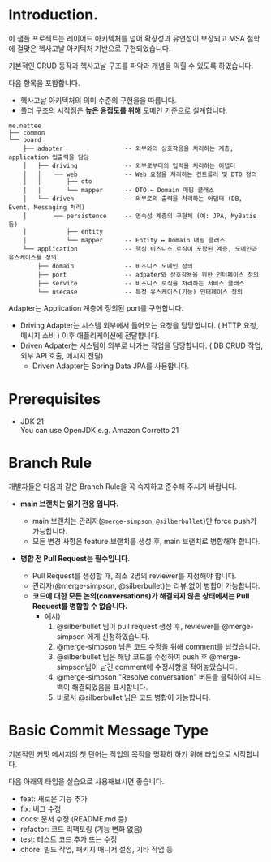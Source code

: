 # Introduction.

이 샘플 프로젝트는 레이어드 아키텍처를 넘어 확장성과 유연성이 보장되고 MSA 철학에 걸맞은 헥사고날 아키텍처 기반으로 구현되었습니다.

기본적인 CRUD 동작과 헥사고날 구조를 파악과 개념을 익힐 수 있도록 하였습니다.

다음 항목을 포함합니다.

- 헥사고날 아키텍처의 의미 수준의 구현을을 따릅니다.
- 폴더 구조의 시작점은 **높은 응집도를 위해** 도메인 기준으로 설계합니다. 

```
me.nettee
├── common
└── board
    ├── adapter                 -- 외부와의 상호작용을 처리하는 계층, application 입출력을 담당
    │   ├── driving             -- 외부로부터의 입력을 처리하는 어댑터
    │   │   └── web             -- Web 요청을 처리하는 컨트롤러 및 DTO 정의
    │   │       ├── dto
    │   │       └── mapper      -- DTO ↔ Domain 매핑 클래스
    │   └── driven              -- 외부로의 출력을 처리하는 어댑터 (DB, Event, Messaging 처리)
    │       └── persistence     -- 영속성 계층의 구현체 (예: JPA, MyBatis 등)
    │           ├── entity
    │           └── mapper      -- Entity ↔ Domain 매핑 클래스
    └── application             -- 핵심 비즈니스 로직이 포함된 계층, 도메인과 유스케이스를 정의
        ├── domain              -- 비즈니스 도메인 정의
        ├── port                -- adpater와 상호작용을 위한 인터페이스 정의
        ├── service             -- 비즈니스 로직을 처리하는 서비스 클래스
        └── usecase             -- 특정 유스케이스(기능) 인터페이스 정의
```

Adapter는 Application 계층에 정의된 port를 구현합니다.  

- Driving Adapter는 시스템 외부에서 들어오는 요청을 담당합니다. ( HTTP 요청, 메시지 소비 ) 이후 애플리케이션에 전달합니다.
- Driven Adpater는 시스템이 외부로 나가는 작업을 담당합니다. ( DB CRUD 작업, 외부 API 호출, 메시지 전달)  
  - Driven Adapter는 Spring Data JPA를 사용합니다.

# Prerequisites

- JDK 21  
  You can use OpenJDK e.g. Amazon Corretto 21

# Branch Rule 

개발자들은 다음과 같은 Branch Rule을 꼭 숙지하고 준수해 주시기 바랍니다.

- **main 브랜치는 읽기 전용 입니다.**
  - main 브랜치는 관리자(`@merge-simpson`, `@silberbullet`)만 force push가 가능합니다.
  - 모든 변경 사항은 feature 브랜치를 생성 후, main 브랜치로 병합해야 합니다.
  
- **병합 전 Pull Request는 필수입니다.**
  - Pull Request를 생성할 때, 최소 2명의 reviewer를 지정해야 합니다.
  - 관리자(@merge-simpson, @silberbullet)는 리뷰 없이 병합이 가능합니다.
  - **코드에 대한 모든 논의(conversations)가 해결되지 않은 상태에서는 Pull Request를 병합할 수 없습니다.**
    - 예시)
      1. @silberbullet 님이 pull request 생성 후, reviewer를 @merge-simpson 에게 신청하였습니다.
      2. @merge-simpson 님은 코드 수정을 위해 comment를 남겼습니다. 
      3. @silberbullet 님은 해당 코드를 수정하여 push 후  @merge-simpson님이 남긴 comment에 수정사항을 적어놓았습니다.
      4. @merge-simpson "Resolve conversation" 버튼을 클릭하여 피드백이 해결되었음을 표시합니다.
      5. 비로서 @silberbullet 님은 코드 병합이 가능합니다.

# Basic Commit Message Type

기본적인 커밋 메시지의 첫 단어는 작업의 목적을 명확히 하기 위해 타입으로 시작합니다. 

다음 아래의 타입을 실습으로 사용해보시면 좋습니다.

- feat: 새로운 기능 추가
- fix: 버그 수정
- docs: 문서 수정 (README.md 등)
- refactor: 코드 리팩토링 (기능 변화 없음)
- test: 테스트 코드 추가 또는 수정
- chore: 빌드 작업, 패키지 매니저 설정, 기타 작업 등
